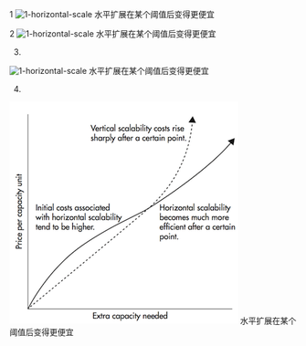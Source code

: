 1
![1-horizontal-scale][1-horizontal-scale]
水平扩展在某个阈值后变得更便宜

[1-horizontal-scale]: https://github.com/shadowlan/blog/tree/master/images/distribution-system/kafka/1-horizontal-scale.png

2
![1-horizontal-scale](https://github.com/shadowlan/blog/tree/master/images/distribution-system/kafka/1-horizontal-scale.png)
水平扩展在某个阈值后变得更便宜

3. 
![1-horizontal-scale][1-horizontal-scale]
水平扩展在某个阈值后变得更便宜

[1-horizontal-scale]: ../../images/distribution-system/kafka/1-horizontal-scale.png

4. 
![1-horizontal-scale](../../images/distribution-system/kafka/1-horizontal-scale.png)
水平扩展在某个阈值后变得更便宜
